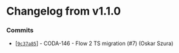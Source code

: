 # Changelog from v1.1.0
### Commits
* [[`9c37a85`](http://github.com/coda-it/eslint-config-codait/commit/9c37a85f217de850529249e3be00cac6ed15d35d)] - CODA-146 - Flow 2 TS migration (#7) (Oskar Szura)